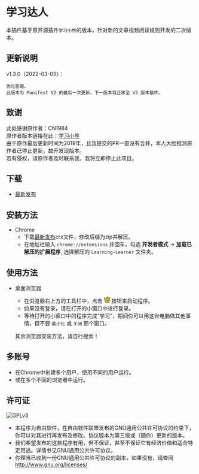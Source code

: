 # 学习达人
本插件基于原开源插件`学习小熊`的版本，针对新的文章视频阅读规则开发的二次版本。

## 更新说明
v1.3.0（2022-03-09）：

    优化答题。
    此版本为 Manifest V2 的最后一次更新，下一版本将迁移至 V3 版本插件。


## 致谢
此处感谢原作者：CN1984  
原作者版本链接在此：[学习小熊](https://github.com/CN1984/LearningThePooh)   
由于原作最后更新时间为2019年，且我提交的PR一直没有合并，本人大胆推测原作者已停止更新，故开发现版本。  
若有侵权，请原作者及时联系我，我将立即停止此项目。


## 下载
* [最新发布](https://github.com/Huozzzy/Learning-Learner/releases/download/release/Learning-Learner.crx)

## 安装方法

* Chrome
  * 下载[最新发布](https://github.com/Huozzzy/Learning-Learner/releases/download/release/Learning-Learner.crx)crx文件，修改后缀为zip并解压。
  * 在地址栏输入 `chrome://extensions` 并回车，勾选 **开发者模式** -> **加载已解压的扩展程序**, 选择解压的 `Learning-Learner` 文件夹。


## 使用方法
* 桌面浏览器
  * 在浏览器右上方的工具栏中，点击 ![icon](https://github.com/Huozzzy/Learning-Learner/blob/main/img/Pikachu-16.png?raw=true) 按钮来启动程序。
  * 如果没有登录，请在打开的小窗口中进行登录。
  * 等待打开的小窗口中的程序完成“学习”，期间你可以用这台电脑做其他事情，但不要 `最小化` 或 `关闭` 那个窗口。  
  
  其余浏览器安装方法，请自行搜索！

## 多账号
* 在Chrome中创建多个用户，使用不同的用户运行。
* 或在多个不同的浏览器中运行。

## 许可证
![GPLv3](https://www.gnu.org/graphics/gplv3-with-text-136x68.png)
* 本程序为自由软件，在自由软件联盟发布的GNU通用公共许可协议的约束下，你可以对其进行再发布及修改。协议版本为第三版或（随你）更新的版本。
* 我们希望发布的这款程序有用，但不保证，甚至不保证它有经济价值和适合特定用途。详情参见GNU通用公共许可协议。
* 你理当已收到一份GNU通用公共许可协议的副本，如果没有，请查阅<http://www.gnu.org/licenses/>
